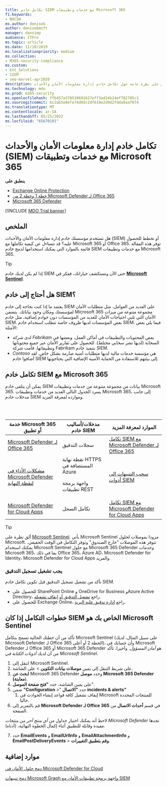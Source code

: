 ```yaml
---
title: تكامل خادم SIEM مع خدمات وتطبيقات Microsoft 365
f1.keywords:
- NOCSH
ms.author: deniseb
author: denisebmsft
manager: dansimp
audience: ITPro
ms.topic: article
ms.date: 11/18/2019
ms.localizationpriority: medium
ms.collection:
- M365-security-compliance
ms.custom:
- Ent_Solutions
- SIEM
- seo-marvel-apr2020
description: احصل على نظرة عامة حول تكامل خادم إدارة معلومات الأمان والأحداث (SIEM) مع خدمات السحابة والتطبيقات Microsoft 365
ms.technology: mdo
ms.prod: m365-security
ms.openlocfilehash: ffb457a378539691627eff3ad24b24ef782705c1
ms.sourcegitcommit: 6c2ab5e8efe74d0dc2df610e2d9d2fdda8aaf074
ms.translationtype: MT
ms.contentlocale: ar-SA
ms.lasthandoff: 05/25/2022
ms.locfileid: "65670191"
---
```

# <a name="security-information-and-event-management-siem-server-integration-with-microsoft-365-services-and-applications"></a>تكامل خادم إدارة معلومات الأمان والأحداث (SIEM) مع خدمات وتطبيقات Microsoft 365

**ينطبق على**
- [Exchange Online Protection](exchange-online-protection-overview.md)
- [خطة 1 وخطة 2 من Microsoft Defender لـ Office 365](defender-for-office-365.md)
- [Microsoft 365 Defender](../defender/microsoft-365-defender.md)

[!INCLUDE [MDO Trial banner](../includes/mdo-trial-banner.md)]

## <a name="summary"></a>الملخص

هل تستخدم مؤسستك خادم إدارة معلومات الأمان والأحداث (SIEM) أو تخطط للحصول عليه؟ قد تتساءل عن كيفية تكاملها مع Microsoft 365 أو Office 365. توفر هذه المقالة قائمة بالموارد التي يمكنك استخدامها لدمج خادم SIEM مع خدمات وتطبيقات Microsoft 365.

> [!TIP]
> إذا لم يكن لديك خادم SIEM حتى الآن وتستكشف خياراتك، ففكر في **[Microsoft Sentinel](/azure/sentinel/overview)**.

## <a name="do-i-need-a-siem-server"></a>هل أحتاج إلى خادم SIEM؟

يعتمد ما إذا كنت بحاجة إلى خادم SIEM على العديد من العوامل، مثل متطلبات الأمان لمؤسستك ومكان وجود بياناتك. يتضمن Microsoft 365 مجموعة متنوعة من ميزات الأمان التي تلبي احتياجات الأمان للعديد من المؤسسات دون خوادم إضافية، مثل خادم SIEM. بعض المؤسسات لديها ظروف خاصة تتطلب استخدام خادم SIEM. فيما يلي بعض الأمثلة:

- لدى *شركة Fabrikam* بعض المحتويات والتطبيقات في أماكن العمل، وبعضها في السحابة (لديها نشر سحابي مختلط). للحصول على تقارير الأمان عبر جميع محتوياتها وتطبيقاتها، قامت شركة Fabrikam بتنفيذ خادم SIEM.
- *Contoso* هي مؤسسة خدمات مالية لديها متطلبات أمنية صارمة بشكل خاص. لقد أضافوا خادم SIEM إلى بيئتهم للاستفادة من الحماية الأمنية الإضافية التي يحتاجونها.

## <a name="siem-server-integration-with-microsoft-365"></a>تكامل خادم SIEM مع Microsoft 365

يمكن أن يتلقى خادم SIEM بيانات من مجموعة متنوعة من خدمات وتطبيقات Microsoft 365. يسرد الجدول التالي العديد من خدمات وتطبيقات Microsoft 365، إلى جانب مدخلات خادم SIEM وموارده لمعرفة المزيد.

<br/><br/>

|خدمة Microsoft 365 أو تطبيق|مدخلات/أساليب خادم SIEM|الموارد لمعرفة المزيد|
|---|---|---|
|[Microsoft Defender لـ Office 365](defender-for-office-365.md)|سجلات التدقيق|[تكامل SIEM مع Microsoft Defender لـ Office 365](siem-integration-with-office-365-ti.md)|
|[مشكلات الأداء في Microsoft Defender لنقطة النهاية](/windows/security/threat-protection/)|نقطة نهاية HTTPS المستضافة في Azure <p> واجهة برمجة تطبيقات REST|[سحب التنبيهات إلى أدوات SIEM](../defender-endpoint/configure-siem.md)|
|[Microsoft Defender for Cloud Apps](/cloud-app-security/what-is-cloud-app-security)|تكامل السجل|[تكامل SIEM مع Microsoft Defender for Cloud Apps](/cloud-app-security/siem)|

> [!TIP]
> ألق نظرة على [Microsoft Sentinel](/azure/sentinel/overview). يأتي Microsoft Sentinel مزودا بموصلات لحلول Microsoft. تتوفر هذه الموصلات "خارج الصندوق" وتوفر التكامل في الوقت الحقيقي. يمكنك استخدام Microsoft Sentinel مع حلول Microsoft 365 Defender وخدمات Microsoft 365، بما في ذلك Office 365، Azure AD، Microsoft Defender for Identity، Microsoft Defender for Cloud Apps والمزيد.

### <a name="audit-logging-must-be-turned-on"></a>يجب تشغيل تسجيل التدقيق

تأكد من تشغيل تسجيل التدقيق قبل تكوين تكامل خادم SIEM.

- للحصول على SharePoint Online و OneDrive for Business وAzure Active Directory، راجع [تشغيل التدقيق أو إيقاف تشغيله](../../compliance/turn-audit-log-search-on-or-off.md).
- للحصول على Exchange Online، راجع [إدارة تدقيق علبة البريد](../../compliance/enable-mailbox-auditing.md).

## <a name="integration-steps-if-your-siem-is-microsoft-sentinel"></a>خطوات التكامل إذا كان SIEM الخاص بك هو Microsoft Sentinel

تأكد من أن خطتك الحالية تسمح بتكامل Microsoft Sentinel (على سبيل المثال، لديك Microsoft Defender لـ Office 365 الخطة 2 أو أعلى)، وأن حسابك في Microsoft Defender لـ Office 365 أو Microsoft 365 Defender هو *أمان المسؤول*. وأخيرا، تأكد من أن لديك *أذونات الكتابة في Microsoft Sentinel*.

1. انتقل إلى Microsoft Sentinel.
1. على شريط التنقل إلى يمين **موصلات بيانات** **التكوين** >  على الشاشة.
1. **ابحث عن** Microsoft 365 Defender وحدد **موصل Microsoft 365 Defender (معاينة**).
1. على يمين الشاشة، حدد **"فتح صفحة الموصل**".
1. ضمن **"Configuration** >" حدد **"الاتصال incidents & alerts"**
    1. إيقاف تشغيل كافة قواعد إنشاء الحوادث في Microsoft للمنتجات المحددة حاليا.
1. قم بالتمرير إلى **Microsoft Defender لـ Office 365** في قسم **أحداث الاتصال** من الصفحة.

لاحظ أنه يمكنك اختيار جداول من *أي منتج آخر من منتجات Microsoft Defender* تجدها مفيدة وقابلة للتطبيق أثناء إكمال الخطوة النهائية، (أدناه).

7. حدد **EmailEvents** و **EmailUrlInfo** و **EmailAttachmentInfo** و **EmailPostDeliveryEvents** > **وقم بتطبيق التغييرات**.

## <a name="more-resources"></a>موارد إضافية

[دمج حلول الأمان في Microsoft Defender for Cloud](/azure/security-center/security-center-partner-integration#exporting-data-to-a-siem)

[دمج تنبيهات Microsoft Graph واجهة برمجة تطبيقات الأمان مع SIEM](/graph/security-integration)

